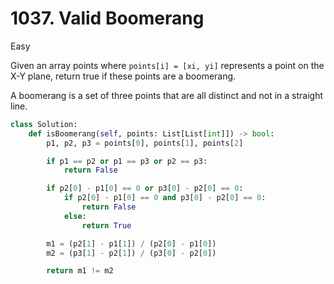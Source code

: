 # 1037. Valid Boomerang

Easy

Given an array points where `points[i] = [xi, yi]` represents a point on the X-Y plane, return true if these points are a boomerang.

A boomerang is a set of three points that are all distinct and not in a straight line.

```python
class Solution:
    def isBoomerang(self, points: List[List[int]]) -> bool:
        p1, p2, p3 = points[0], points[1], points[2]

        if p1 == p2 or p1 == p3 or p2 == p3:
            return False

        if p2[0] - p1[0] == 0 or p3[0] - p2[0] == 0:
            if p2[0] - p1[0] == 0 and p3[0] - p2[0] == 0:
                return False
            else:
                return True

        m1 = (p2[1] - p1[1]) / (p2[0] - p1[0])
        m2 = (p3[1] - p2[1]) / (p3[0] - p2[0])

        return m1 != m2
```
